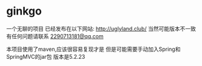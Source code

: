 # ginkgo
一个无聊的项目
已经发布在以下网站:
http://uglyland.club/
当然可能版本不一致
有任何问题请联系 2290713181@qq.com


本项目使用了maven,应该很容易复现才是
但是可能需要手动加入Spring和SpringMVC的jar包
版本是5.2.23
